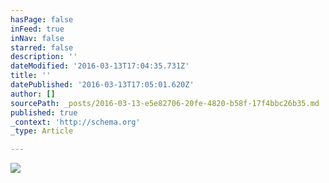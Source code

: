 ```yaml
---
hasPage: false
inFeed: true
inNav: false
starred: false
description: ''
dateModified: '2016-03-13T17:04:35.731Z'
title: ''
datePublished: '2016-03-13T17:05:01.620Z'
author: []
sourcePath: _posts/2016-03-13-e5e82706-20fe-4820-b58f-17f4bbc26b35.md
published: true
_context: 'http://schema.org'
_type: Article

---
```

![](https://the-grid-user-content.s3-us-west-2.amazonaws.com/0023c5ac-1033-4292-9272-8c5f0d92a7d8.jpg)